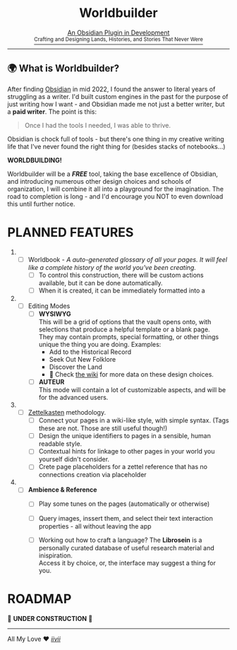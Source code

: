 <div align="center">
<h1>Worldbuilder</h1>
<u>An Obsidian Plugin in Development<br>  <sup>Crafting and Designing Lands, Histories, and Stories That Never Were</sup></u>
<hr>
</div>

## 🌍 What is Worldbuilder?

After finding [Obsidian](https://obsidian.md/) in mid 2022, I found the answer to literal years of struggling as a writer. I'd built custom engines in the past for the purpose of just writing how I want - and Obsidian made me not just a better writer, but a **paid writer**. The point is this:

> Once I had the tools I needed, I was able to thrive.

Obsidian is chock full of tools - but there's one thing in my creative writing life that I've never found the right thing for (besides stacks of notebooks...)

**WORLDBUILDING!**

Worldbuilder will be a **_FREE_** tool, taking the base excellence of Obsidian, and introducing numerous other design choices and schools of organization, I will combine it all into a playground for the imagination. The road to completion is long - and I'd encourage you NOT to even download this until further notice.

# PLANNED FEATURES

1) - [ ] Worldbook  - _A auto-generated glossary of all your pages. It will feel like a complete history of the world you've been creating._   
      - [ ] To control this construction, there will be custom actions available, but it can be done automatically.  
      - [ ] When it is created, it can be  immediately formatted into a

1) - [ ] Editing Modes
      - [ ] **WYSIWYG**  
      This will be a grid of options that the vault opens onto, with selections that produce a helpful template or a blank page.  
      They may contain prompts, special formatting, or other things unique the thing you are doing. Examples:
         - Add to the Historical Record
         - Seek Out New Folklore
         - Discover the Land
         - :musical_note: Check [the wiki](https://github.com/iiviigames/Worldbuilder/wiki/Design-Decisions) for more data on these design choices.
     - [ ] **AUTEUR**  
     This mode will contain a lot of customizable aspects, and will be for the advanced users.

1) - [ ] [Zettelkasten](https://zettelkasten.de/introduction/) methodology.  
      - [ ] Connect your pages in a wiki-like style, with simple syntax. (Tags these are not. Those are still useful though!)
      - [ ] Design the unique identifiers to pages in a sensible, human readable style. 
      - [ ] Contextual hints for linkage to other pages in your world you yourself didn't consider. 
      - [ ] Crete page placeholders for a zettel reference that has no connections creation via placeholder 
1) - [ ] **Ambience & Reference** 
      - [ ] Play some tunes on the pages (automatically or otherwise)
      - [ ] Query images, inssert them, and select their text interaction properties - all without leaving the app
      - [ ] Working out how to craft a language? The **Librosein** is a personally curated database of useful research material and inispiration.  
        Access it by choice, or, the interface may suggest a thing for you.



# ROADMAP

🚧 **UNDER CONSTRUCTION** 🚧 

---

All My Love 
:heart: _[iivii](https://twitter.com/iiviigames)_
